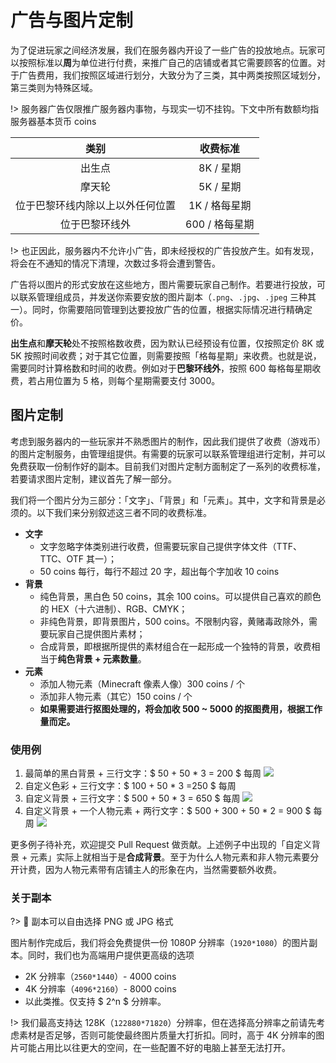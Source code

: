 # 广告与图片定制

为了促进玩家之间经济发展，我们在服务器内开设了一些广告的投放地点。玩家可以按照标准以**周**为单位进行付费，来推广自己的店铺或者其它需要顾客的位置。对于广告费用，我们按照区域进行划分，大致分为了三类，其中两类按照区域划分，第三类则为特殊区域。

!> 服务器广告仅限推广服务器内事物，与现实一切不挂钩。下文中所有数额均指服务器基本货币 coins

|类别|收费标准|
|:-:|:-:|
|出生点|8K / 星期|
|摩天轮|5K / 星期|
|位于巴黎环线内除以上以外任何位置|1K / 格每星期|
|位于巴黎环线外|600 / 格每星期|

!> 也正因此，服务器内不允许小广告，即未经授权的广告投放产生。如有发现，将会在不通知的情况下清理，次数过多将会遭到警告。

广告将以图片的形式安放在这些地方，图片需要玩家自己制作。若要进行投放，可以联系管理组成员，并发送你索要安放的图片副本（`.png`、`.jpg`、`.jpeg` 三种其一）。同时，你需要陪同管理到达要投放广告的位置，根据实际情况进行精确定价。

**出生点**和**摩天轮**处不按照格数收费，因为默认已经预设有位置，仅按照定价 8K 或 5K 按照时间收费；对于其它位置，则需要按照「格每星期」来收费。也就是说，需要同时计算格数和时间的收费。例如对于**巴黎环线外**，按照 600 每格每星期收费，若占用位置为 5 格，则每个星期需要支付 3000。

## 图片定制

考虑到服务器内的一些玩家并不熟悉图片的制作，因此我们提供了收费（游戏币）的图片定制服务，由管理组提供。有需要的玩家可以联系管理组进行定制，并可以免费获取一份制作好的副本。目前我们对图片定制方面制定了一系列的收费标准，若要请求图片定制，建议首先了解一部分。

我们将一个图片分为三部分：「文字」、「背景」和「元素」。其中，文字和背景是必须的。以下我们来分别叙述这三者不同的收费标准。

- **文字**
  - 文字忽略字体类别进行收费，但需要玩家自己提供字体文件（TTF、TTC、OTF 其一）；
  - 50 coins 每行，每行不超过 20 字，超出每个字加收 10 coins
- **背景**
  - 纯色背景，黑白色 50 coins，其余 100 coins。可以提供自己喜欢的颜色的 HEX（十六进制）、RGB、CMYK；
  - 非纯色背景，即背景图片，500 coins。不限制内容，黄赌毒政除外，需要玩家自己提供图片素材；
  - 合成背景，即根据所提供的素材组合在一起形成一个独特的背景，收费相当于**纯色背景 + 元素数量**。
- **元素**
  - 添加人物元素（Minecraft 像素人像）300 coins / 个
  - 添加非人物元素（其它）150 coins / 个
  - **如果需要进行抠图处理的，将会加收 500 ~ 5000 的抠图费用，根据工作量而定。**

### 使用例

1. 最简单的黑白背景 + 三行文字：$ 50 + 50 * 3 = 200 $ 每周
   ![](https://i.loli.net/2020/05/05/KEXjUaPHq6khY7D.png)
2. 自定义色彩 + 三行文字：$ 100 + 50 * 3 =250 $ 每周
3. 自定义背景 + 三行文字：$ 500 + 50 * 3 = 650 $ 每周
   ![](https://i.loli.net/2020/05/05/GxynwaKZ4scF1NY.png)
4. 自定义背景 + 一个人物元素 + 两行文字：$ 500 + 300 + 50 * 2 = 900 $ 每周
   ![](https://i.loli.net/2020/05/05/BvfHANVZqFYr5Th.png)

更多例子待补充，欢迎提交 Pull Request 做贡献。上述例子中出现的「自定义背景 + 元素」实际上就相当于是**合成背景**。至于为什么人物元素和非人物元素要分开计费，因为人物元素带有店铺主人的形象在内，当然需要额外收费。

### 关于副本

?> 🥥 副本可以自由选择 PNG 或 JPG 格式

图片制作完成后，我们将会免费提供一份 1080P 分辨率（`1920*1080`）的图片副本。同时，我们也为高端用户提供更高级的选项

- 2K 分辨率（`2560*1440`）- 4000 coins
- 4K 分辨率（`4096*2160`）- 8000 coins
- 以此类推。仅支持 $ 2^n $ 分辨率。

!> 我们最高支持达 128K（`122880*71820`）分辨率，但在选择高分辨率之前请先考虑素材是否足够，否则可能使最终图片质量大打折扣。同时，高于 4K 分辨率的图片可能占用比以往更大的空间，在一些配置不好的电脑上甚至无法打开。


